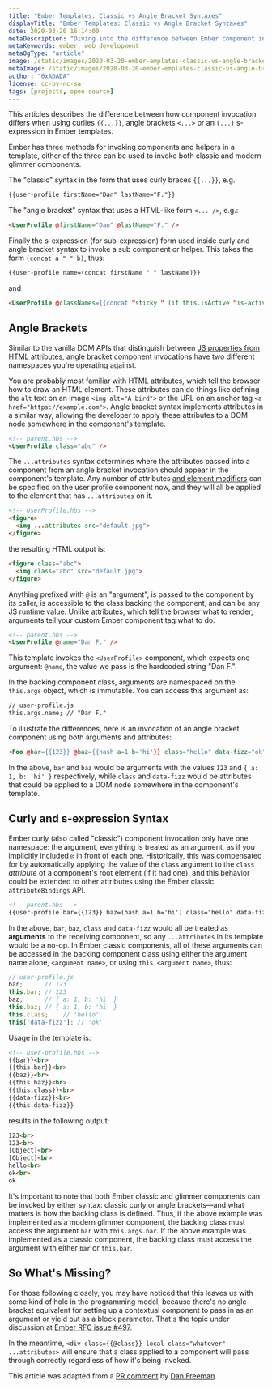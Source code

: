 ```yaml
---
title: "Ember Templates: Classic vs Angle Bracket Syntaxes"
displayTitle: "Ember Templates: Classic vs Angle Bracket Syntaxes"
date: 2020-03-20 16:14:00
metaDescription: "Diving into the difference between Ember component invocation when using curlies, angle brackets, and s-expression in Ember templates."
metaKeywords: ember, web development
metaOgType: "article"
image: /static/images/2020-03-20-ember-emplates-classic-vs-angle-bracket-syntaxes.png
metaImage: /static/images/2020-03-20-ember-emplates-classic-vs-angle-bracket-syntaxes.png
author: "0xADADA"
license: cc-by-nc-sa
tags: [projects, open-source]
---
```


This articles describes the difference between how component invocation differs
when using curlies `{​{...}}`, angle brackets `<...>` or an `(...)` s-expression in Ember templates.

Ember has three methods for invoking components and helpers in a template, either 
of the three can be used to invoke both classic and modern glimmer components.

The "classic" syntax in the form that uses curly braces `{​{...}}`, e.g.

```html
{​{user-profile firstName="Dan" lastName="F."}}
```

The "angle bracket" syntax that uses a HTML-like form `<... />`, e.g.:

```html
<UserProfile @firstName="Dan" @lastName="F." />
```

Finally the s-expression (for sub-expression) form used inside curly and angle 
bracket syntax to invoke a sub component or helper. This takes the form 
`(concat a " " b)`, thus:

```html
{​{user-profile name=(concat firstName " " lastName)}}
```

and

```html
<UserProfile @classNames={​{concat "sticky " (if this.isActive "is-active")}} />
```

## Angle Brackets

Similar to the vanilla DOM APIs that distinguish between 
[JS properties from HTML attributes](https://joji.me/en-us/blog/html-attribute-vs-dom-property/), 
angle bracket component invocations have two different namespaces you're operating against.

You are probably most familiar with HTML attributes, which tell the browser how to 
draw an HTML element. These attributes can do things like defining the `alt` text 
on an image `<img alt="A bird">` or the URL on an anchor tag 
`<a href="https://example.com">`. Angle bracket syntax implements attributes in 
a similar way, allowing the developer to apply these attributes to a DOM node 
somewhere in the component's template. 

```html
<!-- parent.hbs -->
<UserProfile class="abc" />
```

The `...attributes` syntax determines where the attributes passed into a 
component from an angle bracket invocation should appear in the component's 
template. Any number of attributes 
[and element modifiers](https://github.com/emberjs/rfcs/blob/master/text/0435-modifier-splattributes.md)
can be specified on the user profile component now, and they will all be applied 
to the element that has `...attributes` on it.

```html
<!-- UserProfile.hbs -->
<figure>
  <img ...attributes src="default.jpg">
</figure>
```

the resulting HTML output is:

```html
<figure class="abc">
  <img class="abc" src="default.jpg">
</figure>
```

Anything prefixed with `@` is an "argument", is passed to the component by its 
caller, is accessible to the class backing the component, and can be any JS 
runtime value. Unlike attributes, which tell the browser what to render, 
arguments tell your custom Ember component tag what to do.

```html
<!-- parent.hbs -->
<UserProfile @name="Dan F." />
```

This template invokes the `<UserProfile>` component, which expects one argument: 
`@name`, the value we pass is the hardcoded string "Dan F.". 

In the backing component class, arguments are namespaced on the `this.args` 
object, which is immutable. You can access this argument as:

```html
// user-profile.js
this.args.name; // "Dan F."
```

To illustrate the differences, here is an invocation of an angle bracket component 
using both arguments and attributes:

```html
<Foo @bar={​{123}} @baz={​{hash a=1 b='hi'}} class="hello" data-fizz="ok" />
```

In the above, `bar` and `baz` would be arguments with the values `123` and 
`{ a: 1, b: 'hi' }` respectively, while `class` and `data-fizz` would be 
attributes that could be applied to a DOM node somewhere in the component's 
template.

## Curly and s-expression Syntax

Ember curly (also called "classic") component invocation only have one namespace: 
the argument, everything is treated as an argument, as if you implicitly 
included `@` in front of each one. Historically, this was compensated for by 
automatically applying the value of the `class` argument to the `class` 
_attribute_ of a component's root element (if it had one), and this behavior 
could be extended to other attributes using the Ember classic `attributeBindings` 
API.

```html
<!-- parent.hbs -->
{​{user-profile bar={​{123}} baz=(hash a=1 b='hi') class="hello" data-fizz="ok"}}
```

In the above, `bar`, `baz`, `class` and `data-fizz` would all be treated as 
**arguments** to the receiving component, so any `...attributes` in its template 
would be a no-op. In Ember classic components, all of these arguments can be 
accessed in the backing component class using either the argument name alone,
`<argument name>`, or using `this.<argument name>`, thus:

```js
// user-profile.js
bar;      // 123
this.bar; // 123
baz;      // { a: 1, b: 'hi' }
this.baz; // { a: 1, b: 'hi' }
this.class;    // 'hello'
this['data-fizz']; // 'ok'
```

Usage in the template is:

```html
<!-- user-profile.hbs -->
{​{bar}}<br>
{​{this.bar}}<br>
{​{baz}}<br>
{​{this.baz}}<br>
{​{this.class}}<br>
{​{data-fizz}}<br>
{​{this.data-fizz}}
```

results in the following output:

```html
123<br>
123<br>
[Object]<br>
[Object]<br>
hello<br>
ok<br>
ok
```

It's important to note that both Ember classic and glimmer components can be 
invoked by either syntax: classic curly or angle brackets—and what matters is how 
the backing class is defined. Thus, if the above example was implemented as a 
modern glimmer component, the backing class must access the argument `bar` 
with `this.args.bar`. If the above example was implemented as a classic 
component, the backing class must access the argument with either `bar` or 
`this.bar`.

## So What's Missing?

For those following closely, you may have noticed that this leaves us with some 
kind of hole in the programming model, because there's no angle-bracket 
equivalent for setting up a contextual component to pass in as an argument or 
yield out as a block parameter. That's the topic under discussion at 
[Ember RFC issue #497](https://github.com/emberjs/rfcs/issues/497).

In the meantime, `<div class={​{@class}} local-class="whatever" ...attributes>` 
will ensure that a class applied to a component will pass through correctly 
regardless of how it's being invoked.

<aside>
  This article was adapted from a
  <a href="https://github.com/salsify/ui-localization/pull/44#pullrequestreview-340619675)" rel="external">PR comment</a>
  by <a href="https://dfreeman.io/" rel="external">Dan Freeman</a>.
</aside>
